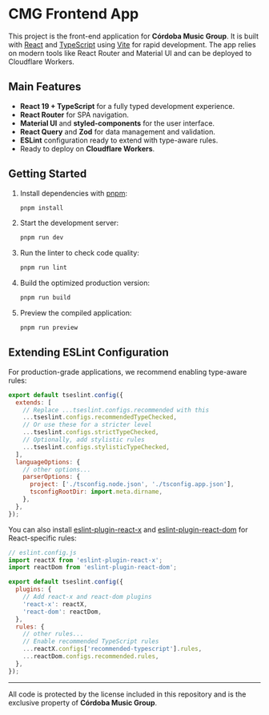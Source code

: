 # CMG Frontend App

This project is the front-end application for **Córdoba Music Group**. It is built with [React](https://react.dev/) and [TypeScript](https://www.typescriptlang.org/) using [Vite](https://vitejs.dev/) for rapid development. The app relies on modern tools like React Router and Material UI and can be deployed to Cloudflare Workers.

## Main Features

- **React 19 + TypeScript** for a fully typed development experience.
- **React Router** for SPA navigation.
- **Material UI** and **styled-components** for the user interface.
- **React Query** and **Zod** for data management and validation.
- **ESLint** configuration ready to extend with type-aware rules.
- Ready to deploy on **Cloudflare Workers**.

## Getting Started

1. Install dependencies with [pnpm](https://pnpm.io/):

   ```bash
   pnpm install
   ```

2. Start the development server:

   ```bash
   pnpm run dev
   ```

3. Run the linter to check code quality:

   ```bash
   pnpm run lint
   ```

4. Build the optimized production version:

   ```bash
   pnpm run build
   ```

5. Preview the compiled application:

   ```bash
   pnpm run preview
   ```

## Extending ESLint Configuration

For production-grade applications, we recommend enabling type-aware rules:

```js
export default tseslint.config({
  extends: [
    // Replace ...tseslint.configs.recommended with this
    ...tseslint.configs.recommendedTypeChecked,
    // Or use these for a stricter level
    ...tseslint.configs.strictTypeChecked,
    // Optionally, add stylistic rules
    ...tseslint.configs.stylisticTypeChecked,
  ],
  languageOptions: {
    // other options...
    parserOptions: {
      project: ['./tsconfig.node.json', './tsconfig.app.json'],
      tsconfigRootDir: import.meta.dirname,
    },
  },
});
```

You can also install [eslint-plugin-react-x](https://github.com/Rel1cx/eslint-react/tree/main/packages/plugins/eslint-plugin-react-x) and [eslint-plugin-react-dom](https://github.com/Rel1cx/eslint-react/tree/main/packages/plugins/eslint-plugin-react-dom) for React-specific rules:

```js
// eslint.config.js
import reactX from 'eslint-plugin-react-x';
import reactDom from 'eslint-plugin-react-dom';

export default tseslint.config({
  plugins: {
    // Add react-x and react-dom plugins
    'react-x': reactX,
    'react-dom': reactDom,
  },
  rules: {
    // other rules...
    // Enable recommended TypeScript rules
    ...reactX.configs['recommended-typescript'].rules,
    ...reactDom.configs.recommended.rules,
  },
});
```

---

All code is protected by the license included in this repository and is the exclusive property of **Córdoba Music Group**.
